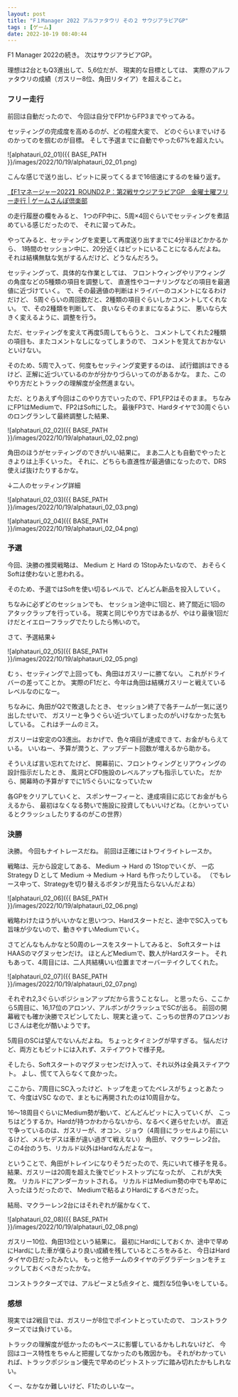 ```yaml
---
layout: post
title: "F１Manager 2022 アルファタウリ その２ サウジアラビアGP"
tags : [ゲーム]
date: 2022-10-19 08:40:44
---
```


F1 Manager 2022の続き。
次はサウジアラビアGP。

理想は2台ともQ3進出して、5,6位だが、
現実的な目標としては、
実際のアルファタウリの成績（ガスリー8位、角田リタイア）を超えること。



### フリー走行

前回は自動だったので、
今回は自分でFP1からFP3までやってみる。

セッティングの完成度を高めるのが、どの程度大変で、
どのぐらいまでいけるのかってのを掴むのが目標。
そして予選までに自動でやった67%を超えたい。


![alphatauri_02_01]({{ BASE_PATH }}/images/2022/10/19/alphatauri_02_01.png)


こんな感じで送り出し、ピットに戻ってくるまで16倍速にするのを繰り返す。

[【F1マネージャー2022】ROUND2.P︰第2戦サウジアラビアGP　金曜土曜フリー走行  &#124; ゲームさんぽ倶楽部](https://ameblo.jp/f-e-sanpo/entry-12768299039.html)


の走行履歴の欄をみると、
1つのFP中に、5周×4回ぐらいでセッティングを煮詰めている感じだったので、
それに習ってみた。

やってみると、セッティングを変更して再度送り出すまでに4分半ほどかかるから、
1時間のセッション中に、20分近くはピットにいることになるんだよね。
それは結構無駄な気がするんだけど、どうなんだろう。


セッティングって、具体的な作業としては、
フロントウィングやリアウィングの角度などの5種類の項目を調整して、
直進性やコーナリングなどの項目を最適値に近づけていく。
で、その最適値の判断はドライバーのコメントになるわけだけど、
5周ぐらいの周回数だと、2種類の項目ぐらいしかコメントしてくれない。
で、その2種類を判断して、
良いならそのままになるように、
悪いなら大きく変えるように、調整を行う。

ただ、セッティングを変えて再度5周してもらうと、
コメントしてくれた2種類の項目も、またコメントなしになってしまうので、
コメントを覚えておかないといけない。

そのため、5周で入って、何度もセッティング変更するのは、
試行錯誤はできるけど、正解に近づいているのかが分かりづらいってのがあるかな。
また、このやり方だとトラックの理解度が全然進まない。



ただ、とりあえず今回はこのやり方でいったので、FP1,FP2はそのまま。
ちなみにFP1はMediumで、FP2はSoftにした。
最後FP3で、Hardタイヤで30周ぐらいのロングランして最終調整した結果、



![alphatauri_02_02]({{ BASE_PATH }}/images/2022/10/19/alphatauri_02_02.png)


角田のほうがセッティングのできがいい結果に。
まあ二人とも自動でやったときよりは上手くいった。
それに、どちらも直進性が最適値になったので、DRS使えば抜けたりするかな。

↓二人のセッティング詳細


![alphatauri_02_03]({{ BASE_PATH }}/images/2022/10/19/alphatauri_02_03.png)


![alphatauri_02_04]({{ BASE_PATH }}/images/2022/10/19/alphatauri_02_04.png)



### 予選

今回、決勝の推奨戦略は、
Medium と Hard の 1Stopみたいなので、
おそらくSoftは使わないと思われる。

そのため、予選ではSoftを使い切るレベルで、どんどん新品を投入していく。

ちなみに必ずどのセッションでも、
セッション途中に1回と、終了間近に1回のアタックラップを行っている。
現実と同じやり方ではあるが、やはり最後1回だけだとイエローフラッグでたりしたら怖いので。





さて、予選結果↓

![alphatauri_02_05]({{ BASE_PATH }}/images/2022/10/19/alphatauri_02_05.png)


むぅ、セッティングで上回っても、角田はガスリーに勝てない。
これがドライバーの差ってことか。
実際のF1だと、今年は角田は結構ガスリーと戦えているレベルなのになー。

ちなみに、角田がQ2で敗退したとき、
セッション終了で各チームが一気に送り出したせいで、
ガスリーと争うぐらい近づいてしまったのがいけなかった気もしている。
これはチームのミス。


ガスリーは安定のQ3進出。
おかげで、色々項目が達成できて、お金がもらえている。
いいねー、予算が潤うと、アップデート回数が増えるから助かる。


そういえば言い忘れてたけど、
開幕前に、フロントウィングとリアウィングの設計指示だしたとき、
風洞とCFD施設のレベルアップも指示していた。
だから、開幕時の予算がすでに1/5ぐらいになっていたｗ

各GPをクリアしていくと、
スポンサーフィーと、達成項目に応じてお金がもらえるから、
最初はなくなる勢いで施設に投資してもいいけどね。（とかいっているとクラッシュしたりするのがこの世界）




### 決勝

決勝。
今回もナイトレースだね。
前回は正確にはトワイライトレースか。


戦略は、元から設定してある、
Medium -> Hard の 1Stopでいくが、
一応 Strategy D として Medium -> Medium -> Hard も作ったりしている。
（でもレース中って、Strategyを切り替えるボタンが見当たらないんだよね）

![alphatauri_02_06]({{ BASE_PATH }}/images/2022/10/19/alphatauri_02_06.png)

戦略わけたほうがいいかなと思いつつ、Hardスタートだと、途中でSC入っても旨味が少ないので、動きやすいMediumでいく。


さてどんなもんかなと50周のレースをスタートしてみると、
SoftスタートはHAASのマグヌッセンだけ。
ほとんどMediumで、数人がHardスタート。
それもあって、4周目には、二人共結構いい位置までオーバーテイクしてくれた。


![alphatauri_02_07]({{ BASE_PATH }}/images/2022/10/19/alphatauri_02_07.png)

それぞれ2,3ぐらいポジションアップだから言うことなし。
と思ったら、ここから5周目に、16,17位のアロンソ、アルボンがクラッシュでSCが出る。
前回の開幕戦でも確か決勝でスピンしてたし、現実と違って、こっちの世界のアロンソおじさんは老化が酷いようです。

5周目のSCは望んでないんだよね。
ちょっとタイミングが早すぎる。
悩んだけど、両方ともピットには入れず、ステイアウトで様子見。

そしたら、Softスタートのマグヌッセンだけ入って、それ以外は全員ステイアウト。
よし、慌てて入らなくて良かった。

ここから、7周目にSC入ったけど、トップを走ってたペレスがちょっとあたって、今度はVSC
なので、まともに再開されたのは10周目かな。

16〜18周目ぐらいにMedium勢が動いて、どんどんピットに入っていくが、
こっちはどうするか。Hardが持つかわからないから、なるべく遅らせたいが。
直近で争っているのは、ガスリーが、オコン、ジョウ（4周目にラッセルより前にいるけど、メルセデスは車が違い過ぎて戦えない）
角田が、マクラーレン2台。
この4台のうち、リカルド以外はHardなんだよなー。

ということで、角田がトレインになりそうだったので、先にいれて様子を見る。
結果、ガスリーは20周を超えた後でピットストップになったが、
これが大失敗。
リカルドにアンダーカットされる。
リカルドはMedium勢の中でも早めに入ったほうだったので、
Mediumで粘るよりHardにするべきだった。

結局、マクラーレン2台にはそれぞれが届かなくて、


![alphatauri_02_08]({{ BASE_PATH }}/images/2022/10/19/alphatauri_02_08.png)


ガスリー10位、角田13位という結果に。
最初にHardにしておくか、途中で早めにHardにした車が僕らより良い成績を残しているところをみると、
今日はHardタイヤの日だったみたい。
もっと他チームのタイヤのデグラデーションをチェックしておくべきだったかな。


コンストラクターズでは、アルピーヌと5点タイと、熾烈な5位争いをしている。





### 感想

現実では2戦目では、ガスリーが8位でポイントとっていたので、
コンストラクターズでは負けている。


トラックの理解度が低かったのもペースに影響しているかもしれないけど、
今回はコース特性をちゃんと把握してなかったのも敗因かも。
それがわかっていれば、トラックポジション優先で早めのピットストップに踏み切れたかもしれない。

くー、なかなか難しいけど、F1たのしいなー。





















